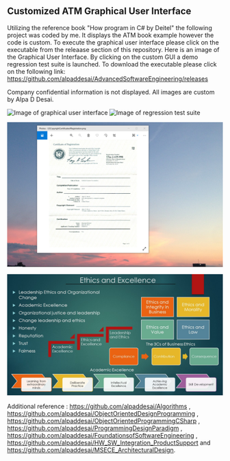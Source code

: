 ## Customized ATM Graphical User Interface 

Utilizing the reference book "How program in C# by Deitel" the following project was coded by me.  It displays the ATM book example however the code is custom.   To execute the graphical user interface please click on the executable from the releaase section of this repository. Here is an image of the Graphical User Interface. By clicking on the custom GUI a demo regression test suite is launched. 
To download the executable please click on the following link: https://github.com/alpaddesai/AdvancedSoftwareEngineering/releases

Company confidential information is not displayed. All images are custom by Alpa D Desai. 

![Image of graphical user interface](ATMGUIImage.jpg)  ![Image of regression test suite](RegressionTestSuiteImage.jpg)

![image](USCopyrightCertificate.png)

![image](Ethics.jpg)

Additional reference : https://github.com/alpaddesai/Algorithms , https://github.com/alpaddesai/ObjectOrientedDesignProgramming , https://github.com/alpaddesai/ObjectOrientedProgrammingCSharp , https://github.com/alpaddesai/ProgrammingDesignParadigm ,  https://github.com/alpaddesai/FoundationsofSoftwareEngineering , https://github.com/alpaddesai/HW_SW_Integration_ProductSupport and https://github.com/alpaddesai/MSECE_ArchitecturalDesign.
